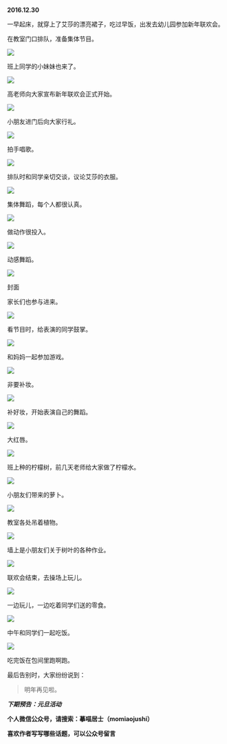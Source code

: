 
          
            
**2016.12.30**

一早起床，就穿上了艾莎的漂亮裙子，吃过早饭，出发去幼儿园参加新年联欢会。

在教室门口排队，准备集体节目。




![](//upload-images.jianshu.io/upload_images/51001-38e0e0796981e6dc.jpg)




班上同学的小妹妹也来了。




![](//upload-images.jianshu.io/upload_images/51001-b850088cfaee8421.jpg)




高老师向大家宣布新年联欢会正式开始。




![](//upload-images.jianshu.io/upload_images/51001-8f50f13ef6cd65d7.jpg)




小朋友进门后向大家行礼。




![](//upload-images.jianshu.io/upload_images/51001-054d97c73cc35296.jpg)




拍手唱歌。




![](//upload-images.jianshu.io/upload_images/51001-5ca073d1af6b40b2.jpg)




排队时和同学亲切交谈，议论艾莎的衣服。




![](//upload-images.jianshu.io/upload_images/51001-35acd2d22dd03c09.jpg)




集体舞蹈，每个人都很认真。




![](//upload-images.jianshu.io/upload_images/51001-56d7faf385570243.jpg)




做动作很投入。




![](//upload-images.jianshu.io/upload_images/51001-674a84c8aaed9ac1.jpg)




动感舞蹈。




![](//upload-images.jianshu.io/upload_images/51001-d3f805e706b0bab3.jpg)

封面


家长们也参与进来。




![](//upload-images.jianshu.io/upload_images/51001-9299d15708027dba.jpg)




看节目时，给表演的同学鼓掌。




![](//upload-images.jianshu.io/upload_images/51001-1008d3b7306af6c2.jpg)




和妈妈一起参加游戏。




![](//upload-images.jianshu.io/upload_images/51001-7b3263c52403fcb2.jpg)




非要补妆。




![](//upload-images.jianshu.io/upload_images/51001-903fcde7a2c0461b.jpg)




补好妆，开始表演自己的舞蹈。




![](//upload-images.jianshu.io/upload_images/51001-063658a4179c181a.jpg)




大红唇。




![](//upload-images.jianshu.io/upload_images/51001-bbe5788021838933.jpg)




班上种的柠檬树，前几天老师给大家做了柠檬水。




![](//upload-images.jianshu.io/upload_images/51001-1147edb0b13aae5a.jpg)




小朋友们带来的萝卜。




![](//upload-images.jianshu.io/upload_images/51001-c9fedb2f2f41e90c.jpg)




教室各处吊着植物。




![](//upload-images.jianshu.io/upload_images/51001-a882b5cda8d85b6b.jpg)




墙上是小朋友们关于树叶的各种作业。




![](//upload-images.jianshu.io/upload_images/51001-6961097a59ca4069.jpg)




联欢会结束，去操场上玩儿。




![](//upload-images.jianshu.io/upload_images/51001-702dc93be97e6d94.jpg)




一边玩儿，一边吃着同学们送的零食。




![](//upload-images.jianshu.io/upload_images/51001-c6d2691d932cc516.jpg)




中午和同学们一起吃饭。




![](//upload-images.jianshu.io/upload_images/51001-6e085905d2108114.jpg)




吃完饭在包间里跑啊跑。

最后告别时，大家纷纷说到：
>明年再见啦。




***下期预告：元旦活动***


**个人微信公众号，请搜索：摹喵居士（momiaojushi）**

**喜欢作者写写哪些话题，可以公众号留言**

          
        